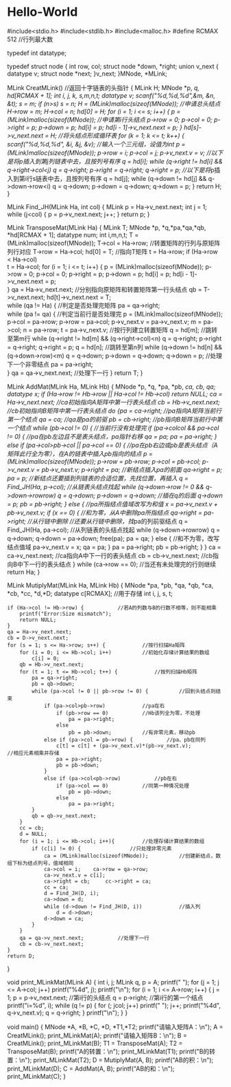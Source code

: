# Hello-World

#include<stdio.h>
#include<stdlib.h>
#include<malloc.h>
#define RCMAX 512			//行列最大数

typedef int datatype;

typedef struct node {
	int row, col;
	struct node *down, *right;
	union v_next
	{
		datatype v;
		struct node *next;
	}v_next;
}MNode, *MLink;

MLink CreatMLink()			//返回十字链表的头指针
{
	MLink H;
	MNode *p, *q, *hd[RCMAX + 1];
	int i, j, k, s,m,n,t;
	datatype v;
	scanf("%d,%d,%d",&m, &n, &t);
	s = m;
	if (n>s)	s = n;
	H = (MLink)malloc(sizeof(MNode));			//申请总头结点
	H->row = m;	H->col = n;	hd[0] = H;
	for (i = 1; i <= s; i++) {
		p = (MLink)malloc(sizeof(MNode));			//申请第i行头结点
		p->row = 0;	p->col = 0;
		p->right = p;	p->down = p;
		hd[i] = p;
		hd[i - 1]->v_next.next = p;
	}
	hd[s]->v_next.next = H;			//将头结点形成循环表
	for (k = 1; k <= t; k++) {
		scanf("%d,%d,%d", &i, &j, &v);			//输入一个三元组，设值为int
		p = (MLink)malloc(sizeof(MNode));
		p->row = i;	p->col = j;	p->v_next.v = v;
		//以下是将*p插入到第j列链表中去，且按列号有序
		q = hd[i];
		while (q->right != hd[i] && q->right->col<j) 
			q = q->right;
		p->right = q->right;
		q->right = p;
		//以下是将*p插入到第i行s链表中去，且按列号有序
		q = hd[j];
		while (q->down != hd[j] && q->down->row<i) 
			q = q->down;
		p->down = q->down;
		q->down = p;
	}
	return H;
}

MLink Find_JH(MLink Ha, int col)
{
	MLink p = Ha->v_next.next;
	int j = 1;
	while (j<col) {
		p = p->v_next.next;
		j++;
	}
	return p;
}

MLink TransposeMat(MLink Ha) {
	MLink T;
	MNode *p, *q,*pa,*qa,*qb, *hd[RCMAX + 1];
	datatype num;
	int i,m,n,t;
	T = (MLink)malloc(sizeof(MNode));
	T->col = Ha->row;			//转置矩阵的行列与原矩阵列行对应
	T->row = Ha->col;
	hd[0] = T;			//指向T矩阵
	t = Ha->row;
	if (Ha->row < Ha->col)			
		t = Ha->col;
	for (i = 1; i <= t; i++)
	{
		p = (MLink)malloc(sizeof(MNode));
		p->row = 0; p->col = 0;
		p->right = p; p->down = p;
		hd[i] = p;
		hd[i - 1]->v_next.next = p;			
	}
	qa = Ha->v_next.next;			//分别指向原矩阵和转置矩阵第一行头结点
	qb = T->v_next.next;
	hd[t]->v_next.next = T;			
	while (qa != Ha) {			//判定是否处理完矩阵
		pa = qa->right;			
		while (pa != qa) {		//判定当前行是否处理完
			p = (MLink)malloc(sizeof(MNode));
			p->col = pa->row; p->row = pa->col; p->v_next.v = pa->v_next.v;
			m = pa->col; n = pa->row; t = pa->v_next.v;
			//按行列建立转置矩阵
			q = hd[m];			//跳转至第m行
			while (q->right != hd[m] && (q->right->col)<n) 
				q = q->right;
			p->right = q->right;
			q->right = p;
			q = hd[n];			//跳转至第n列
			while (q->down != hd[n] && (q->down->row)<m) 
				q = q->down;
			p->down = q->down;
			q->down = p;
			//处理下一个非零结点
			pa = pa->right;			
		}
		qa = qa->v_next.next;			//处理下一行
	}
	return T;
}

MLink AddMat(MLink Ha, MLink Hb)
{
	MNode *p, *q, *pa, *pb, *ca, *cb, *qa;
	datatype x;
	if (Ha->row != Hb->row || Ha->col != Hb->col) 
		return NULL;
	ca = Ha->v_next.next;			//ca初始指向A矩阵中第一行表头结点
	cb = Hb->v_next.next;			//cb初始指向B矩阵中第一行表头结点
	do {pa = ca->right;			//pa指向A矩阵当前行第一个结点
		qa = ca;			//qa是pa的前驱
		pb = cb->right;			//pb指向B矩阵当前行中第一个结点
		while (pb->col != 0) {			//当前行没有处理完
			if (pa->col<pb->col && pa->col != 0) {			//pa在pb左边且不是表头结点，pa指针右移
				qa = pa;
				pa = pa->right;
			}
			else if (pa->col>pb->col || pa->col == 0) {			//pa在pb右边或pb是表头结点（A矩阵此行全为零），在A的链表中插入pb指向的结点
				p = (MLink)malloc(sizeof(MNode));
				p->row = pb->row;	p->col = pb->col;
				p->v_next.v = pb->v_next.v;
				p->right = pa;			//新结点插入*pa的前面
				qa->right = p;	pa = p;
				//新结点还要插到列链表的合适位置，先找位置，再插入
				q = Find_JH(Ha, p->col);			//从链表头结点找起
				while (q->down->row != 0 && q->down->row<p->row) 
					q = q->down;
				p->down = q->down;			//插在*q的后面
				q->down = p;
				pb = pb->right;
			}
			else {			//pa所指结点值域改写为和值
				x = pa->v_next.v + pb->v_next.v;
				if (x == 0) {			//和为零，从A中删除pa所指结点
					qa->right = pa->right;			//从行链中删除
					//还要从行链中删除，找*pa的列前驱结点
					q = Find_JH(Ha, pa->col);			//从列链表的头结点找起
					while (q->down->row<pa->row) 
						q = q->down;
					q->down = pa->down;
					free(pa);
					pa = qa;
				}
				else {			//和不为零，改写结点值域
					pa->v_next.v = x;
					qa = pa;
				}
				pa = pa->right;
				pb = pb->right;
			}
		}
		ca = ca->v_next.next;			//ca指向A中下一行的表头结点
		cb = cb->v_next.next;			//cb指向B中下一行的表头结点
	} while (ca->row == 0);			//当还有未处理完的行则继续
	return Ha;
}

MLink MutiplyMat(MLink Ha, MLink Hb) {
	MNode *pa, *pb, *qa, *qb, *ca, *cb, *cc, *d,*D;
	datatype c[RCMAX];			//用于存储
	int i, j, s, t;

	if (Ha->col != Hb->row) {			//若A的列数与B的行数不相等，则不能相乘
		printf("Error:Size mismatch");
		return NULL;
	}
	qa = Ha->v_next.next;
	cb = D->v_next.next;
	for (s = 1; s <= Ha->row; s++) {			//按行扫描Ha矩阵
		for (i = 0; i <= Hb->col; i++)			//初始化存储计算结果的数组
			c[i] = 0;			
		qb = Hb->v_next.next;
		for (t = 1; t <= Hb->col; t++) {			//按列扫描Hb矩阵
			pa = qa->right;
			pb = qb->down;
			while (pa->col != 0 || pb->row != 0) {			//回到头结点则结束
				if (pa->col>pb->row)			//pa在右
					if (pb->row == 0)			//Hb该列全为零，不处理
						pa = pa->right;
					else 
						pb = pb->down;			//有非零元素，移动pb
				else if (pa->col = pb->row) {			//pa、pb在同列
					c[t] = c[t] + (pa->v_next.v)*(pb->v_next.v);			//相应元素相乘并存储
					pa = pa->right;
					pb = pb->down;
				}
				else if (pa->col<pb->row)			//pb在右
					if (pa->col == 0)			//同第一种情况处理
						pb = pb->down;
					else 
						pa = pa->right;
			}
			qb = qb->v_next.next;
		}
		cc = cb;
		d = NULL;
		for (i = 1; i <= Hb->col; i++){			//处理存储计算结果的数组
			if (c[i] != 0) {				//只处理非零元素
				ca = (MLink)malloc(sizeof(MNode));			//创建新结点，数组下标为结点列号，值域相同
				ca->col = i;	ca->row = qa->row;
				ca->v_next.v = c[i];
				ca->right = cb;		cc->right = ca;
				cc = ca;
				d = Find_JH(D, i);
				ca->down = d;
				while (d->down != Find_JH(D, i))			//插入列
					d = d->down;
				d->down = ca;
			}
		}
		qa = qa->v_next.next;			//处理下一行
		cb = cb->v_next.next;
	}
	return D;
}

void print_MLinkMat(MLink A)
{
	int i, j;
	MLink q, p = A;
	printf("    ");
	for (j = 1; j <= A->col; j++) 
		printf("%4d", j);
	printf("\n");
	for (i = 1; i <= A->row; i++) {
		j = 1;
		p = p->v_next.next;			//第i行的头结点
		q = p->right;			//第i行的第一个结点
		printf("i=%d", i);
		while (q != p) {
			for (; j<q->col; j++) 
				printf("    ");
			j++;
			printf("%4d", q->v_next.v);
			q = q->right;
		}
		printf("\n");
	}
}

void main() {
	MNode *A, *B, *C, *D, *T1,*T2;
	printf("请输入矩阵A：\n");
	A = CreatMLink();
	print_MLinkMat(A);
	printf("请输入矩阵B：\n");
	B = CreatMLink();
	print_MLinkMat(B);
	T1 = TransposeMat(A);
	T2 = TransposeMat(B);
	printf("A的转置：\n");
	print_MLinkMat(T1);	
	printf("B的转置：\n");
	print_MLinkMat(T2);
D = MutiplyMat(A, B);
	printf("AB的积：\n");
	print_MLinkMat(D);
	C = AddMat(A, B);
	printf("AB的和：\n");
	print_MLinkMat(C);
}

